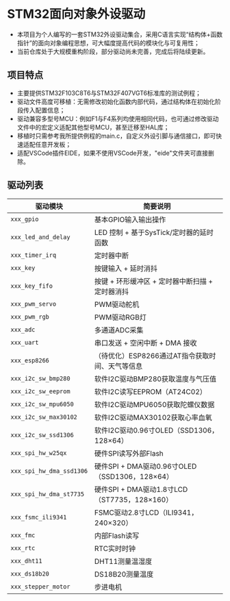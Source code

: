 # STM32面向对象外设驱动

- 本项目为个人编写的一套STM32外设驱动集合，采用C语言实现“结构体+函数指针”的面向对象编程思想，可大幅度提高代码的模块化与可复用性；
- 当前仓库处于大规模重构阶段，部分驱动尚未完善，完成后将陆续更新。

## 项目特点

- 主要提供STM32F103C8T6与STM32F407VGT6标准库的测试例程；
- 驱动文件高度可移植：无需修改初始化函数内部代码，通过结构体在初始化阶段传入配置信息；
- 驱动兼容多型号MCU：例如F1与F4系列均使用相同代码，也可通过修改驱动文件中的宏定义适配其他型号MCU，甚至迁移至HAL库；
- 移植时只需参考我所提供例程的main.c，自定义外设引脚与通信接口，即可快速适配任意开发板；
- 适配VSCode插件EIDE，如果不使用VSCode开发，"eide"文件夹可直接删除。

## 驱动列表

| 驱动模块                   | 简要说明 |
|---------------------------|----------|
| `xxx_gpio`                | 基本GPIO输入输出操作 |
| `xxx_led_and_delay`       | LED 控制 + 基于SysTick/定时器的延时函数 |
| `xxx_timer_irq`           | 定时器中断 |
| `xxx_key`                 | 按键输入 + 延时消抖 |
| `xxx_key_fifo`            | 按键 + 环形缓冲区 + 定时器中断扫描 + 定时器消抖 |
| `xxx_pwm_servo`           | PWM驱动舵机 |
| `xxx_pwm_rgb`             | PWM驱动RGB灯 |
| `xxx_adc`                 | 多通道ADC采集 |
| `xxx_uart`                | 串口发送 + 空闲中断 + DMA 接收 |
| `xxx_esp8266`             | （待优化）ESP8266通过AT指令获取时间、天气等信息 |
| `xxx_i2c_sw_bmp280`       | 软件I2C驱动BMP280获取温度与气压值 |
| `xxx_i2c_sw_eeprom`       | 软件I2C读写EEPROM（AT24C02） |
| `xxx_i2c_sw_mpu6050`      | 软件I2C驱动MPU6050获取陀螺仪数据 |
| `xxx_i2c_sw_max30102`     | 软件I2C驱动MAX30102获取心率血氧 |
| `xxx_i2c_sw_ssd1306`      | 软件I2C驱动0.96寸OLED（SSD1306，128×64）|
| `xxx_spi_hw_w25qx`        | 硬件SPI读写外部Flash |
| `xxx_spi_hw_dma_ssd1306`  | 硬件SPI + DMA驱动0.96寸OLED（SSD1306，128×64）|
| `xxx_spi_hw_dma_st7735`   | 硬件SPI + DMA驱动1.8寸LCD（ST7735，128×160）|
| `xxx_fsmc_ili9341`        | FSMC驱动2.8寸LCD（ILI9341，240×320）|
| `xxx_fmc`                 | 内部Flash读写 |
| `xxx_rtc`                 | RTC实时时钟 |
| `xxx_dht11`               | DHT11测量温湿度 |
| `xxx_ds18b20`             | DS18B20测量温度 |
| `xxx_stepper_motor`       | 步进电机 |
